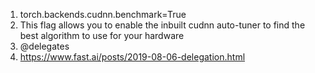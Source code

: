 1. torch.backends.cudnn.benchmark=True
2. This flag allows you to enable the inbuilt cudnn auto-tuner to find the best algorithm to use for your hardware
3. @delegates
4. https://www.fast.ai/posts/2019-08-06-delegation.html
